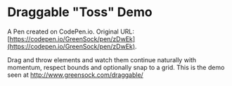 # Draggable "Toss" Demo

A Pen created on CodePen.io. Original URL: [https://codepen.io/GreenSock/pen/zDwEk](https://codepen.io/GreenSock/pen/zDwEk).

Drag and throw elements and watch them continue naturally with momentum, respect bounds and optionally snap to a grid. This is the demo seen at http://www.greensock.com/draggable/
